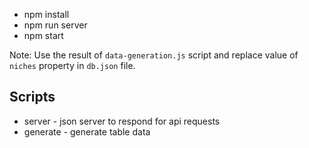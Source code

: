 * npm install
* npm run server
* npm start

Note: Use the result of `data-generation.js` script and replace value of `niches` property in `db.json` file.

## Scripts
* server - json server to respond for api requests
* generate - generate table data
